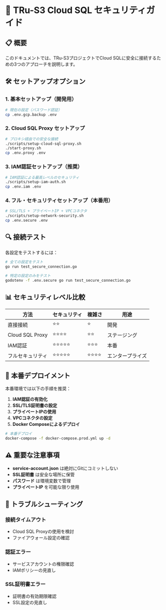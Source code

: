 # 🔐 TRu-S3 Cloud SQL セキュリティガイド

## 📋 概要

このドキュメントでは、TRu-S3プロジェクトでCloud SQLに安全に接続するための3つのアプローチを説明します。

## 🛠️ セットアップオプション

### 1. 基本セットアップ（開発用）
```bash
# 現在の設定（パスワード認証）
cp .env.gcp.backup .env
```

### 2. Cloud SQL Proxy セットアップ
```bash
# プロキシ経由での安全な接続
./scripts/setup-cloud-sql-proxy.sh
./start-proxy.sh
cp .env.proxy .env
```

### 3. IAM認証セットアップ（推奨）
```bash
# IAM認証による最高レベルのセキュリティ
./scripts/setup-iam-auth.sh
cp .env.iam .env
```

### 4. フル・セキュリティセットアップ（本番用）
```bash
# SSL/TLS + プライベートIP + VPCコネクタ
./scripts/setup-network-security.sh
cp .env.secure .env
```

## 🔍 接続テスト

各設定をテストするには：

```bash
# 全ての設定をテスト
go run test_secure_connection.go

# 特定の設定のみをテスト
godotenv -f .env.secure go run test_secure_connection.go
```

## 📊 セキュリティレベル比較

| 方法 | セキュリティ | 複雑さ | 用途 |
|------|-------------|--------|------|
| 直接接続 | ⭐⭐ | ⭐ | 開発 |
| Cloud SQL Proxy | ⭐⭐⭐⭐ | ⭐⭐ | ステージング |
| IAM認証 | ⭐⭐⭐⭐⭐ | ⭐⭐⭐ | 本番 |
| フルセキュリティ | ⭐⭐⭐⭐⭐ | ⭐⭐⭐⭐ | エンタープライズ |

## 🚀 本番デプロイメント

本番環境では以下の手順を推奨：

1. **IAM認証の有効化**
2. **SSL/TLS証明書の設定**
3. **プライベートIPの使用**
4. **VPCコネクタの設定**
5. **Docker Composeによるデプロイ**

```bash
# 本番デプロイ
docker-compose -f docker-compose.prod.yml up -d
```

## ⚠️ 重要な注意事項

- **service-account.json** は絶対にGitにコミットしない
- **SSL証明書** は安全な場所に保管
- **パスワード** は環境変数で管理
- **プライベートIP** を可能な限り使用

## 🔧 トラブルシューティング

### 接続タイムアウト
- Cloud SQL Proxyの使用を検討
- ファイアウォール設定の確認

### 認証エラー
- サービスアカウントの権限確認
- IAMポリシーの見直し

### SSL証明書エラー
- 証明書の有効期限確認
- SSL設定の見直し